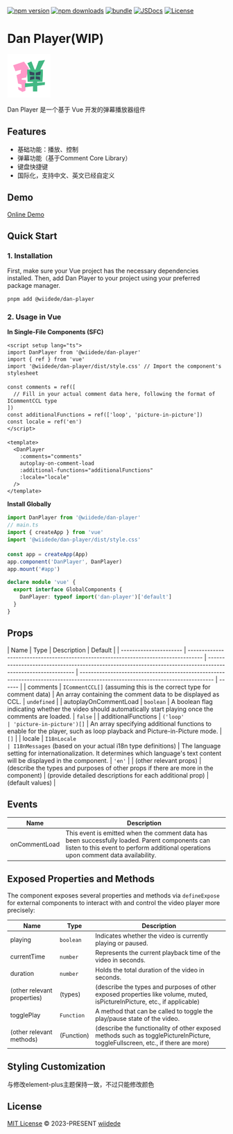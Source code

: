 [![npm version][npm-version-src]][npm-version-href]
[![npm downloads][npm-downloads-src]][npm-downloads-href]
[![bundle][bundle-src]][bundle-href]
[![JSDocs][jsdocs-src]][jsdocs-href]
[![License][license-src]][license-href]

# Dan Player(WIP)

<a href="https://dan.wiidede.space/" target="_blank" >
<img alt="Dan Player Logo" src="./playground/public/favicon.svg" width="100px" height="100px">
</a>

Dan Player 是一个基于 Vue 开发的弹幕播放器组件

## Features

- 基础功能：播放、控制
- 弹幕功能（基于Comment Core Library）
- 键盘快捷键
- 国际化，支持中文、英文已经自定义

## Demo

[Online Demo](https://dan.wiidede.space)

## Quick Start

### 1. Installation

First, make sure your Vue project has the necessary dependencies installed. Then, add Dan Player to your project using your preferred package manager.

```bash
pnpm add @wiidede/dan-player
```

### 2. Usage in Vue

**In Single-File Components (SFC)**

```vue
<script setup lang="ts">
import DanPlayer from '@wiidede/dan-player'
import { ref } from 'vue'
import '@wiidede/dan-player/dist/style.css' // Import the component's stylesheet

const comments = ref([
  // Fill in your actual comment data here, following the format of ICommentCCL type
])
const additionalFunctions = ref(['loop', 'picture-in-picture'])
const locale = ref('en')
</script>

<template>
  <DanPlayer
    :comments="comments"
    autoplay-on-comment-load
    :additional-functions="additionalFunctions"
    :locale="locale"
  />
</template>
```

**Install Globally**

```ts
import DanPlayer from '@wiidede/dan-player'
// main.ts
import { createApp } from 'vue'
import '@wiidede/dan-player/dist/style.css'

const app = createApp(App)
app.component('DanPlayer', DanPlayer)
app.mount('#app')
```

```ts
declare module 'vue' {
  export interface GlobalComponents {
    DanPlayer: typeof import('dan-player')['default']
  }
}
```

## Props

| Name                   | Type                                                                                | Description                                                                                                  | Default                                                                                                                        |
| ---------------------- | ----------------------------------------------------------------------------------- | ------------------------------------------------------------------------------------------------------------ | ------------------------------------------------------------------------------------------------------------------------------ | ------ |
| comments               | `ICommentCCL[]` (assuming this is the correct type for comment data)                | An array containing the comment data to be displayed as CCL.                                                 | `undefined`                                                                                                                    |
| autoplayOnCommentLoad  | `boolean`                                                                           | A boolean flag indicating whether the video should automatically start playing once the comments are loaded. | `false`                                                                                                                        |
| additionalFunctions    | `('loop'                                                                            | 'picture-in-picture')[]`                                                                                     | An array specifying additional functions to enable for the player, such as loop playback and Picture-in-Picture mode.          | `[]`   |
| locale                 | `I18nLocale                                                                         | I18nMessages` (based on your actual i18n type definitions)                                                   | The language setting for internationalization. It determines which language's text content will be displayed in the component. | `'en'` |
| (other relevant props) | (describe the types and purposes of other props if there are more in the component) | (provide detailed descriptions for each additional prop)                                                     | (default values)                                                                                                               |

## Events

| Name          | Description                                                                                                                                                                           |
| ------------- | ------------------------------------------------------------------------------------------------------------------------------------------------------------------------------------- |
| onCommentLoad | This event is emitted when the comment data has been successfully loaded. Parent components can listen to this event to perform additional operations upon comment data availability. |

## Exposed Properties and Methods

The component exposes several properties and methods via `defineExpose` for external components to interact with and control the video player more precisely:

| Name                        | Type       | Description                                                                                                                     |
| --------------------------- | ---------- | ------------------------------------------------------------------------------------------------------------------------------- |
| playing                     | `boolean`  | Indicates whether the video is currently playing or paused.                                                                     |
| currentTime                 | `number`   | Represents the current playback time of the video in seconds.                                                                   |
| duration                    | `number`   | Holds the total duration of the video in seconds.                                                                               |
| (other relevant properties) | (types)    | (describe the types and purposes of other exposed properties like volume, muted, isPictureInPicture, etc., if applicable)       |
| togglePlay                  | `Function` | A method that can be called to toggle the play/pause state of the video.                                                        |
| (other relevant methods)    | (Function) | (describe the functionality of other exposed methods such as togglePictureInPicture, toggleFullscreen, etc., if there are more) |

## Styling Customization

与修改element-plus主题保持一致，不过只能修改颜色

## License

[MIT License](./LICENSE) © 2023-PRESENT [wiidede](https://github.com/wiidede)

<!-- Badges -->

[npm-version-src]: https://img.shields.io/npm/v/@wiidede/dan-player?style=flat&colorA=080f12&colorB=1fa669
[npm-version-href]: https://npmjs.com/package/@wiidede/dan-player
[npm-downloads-src]: https://img.shields.io/npm/dm/@wiidede/dan-player?style=flat&colorA=080f12&colorB=1fa669
[npm-downloads-href]: https://npmjs.com/package/@wiidede/dan-player
[bundle-src]: https://img.shields.io/bundlephobia/minzip/@wiidede/dan-player?style=flat&colorA=080f12&colorB=1fa669&label=minzip
[bundle-href]: https://bundlephobia.com/result?p=@wiidede/dan-player
[license-src]: https://img.shields.io/github/license/wiidede/@wiidede/dan-player.svg?style=flat&colorA=080f12&colorB=1fa669
[license-href]: https://github.com/wiidede/@wiidede/dan-player/blob/main/LICENSE
[jsdocs-src]: https://img.shields.io/badge/jsdocs-reference-080f12?style=flat&colorA=080f12&colorB=1fa669
[jsdocs-href]: https://www.jsdocs.io/package/@wiidede/dan-player
